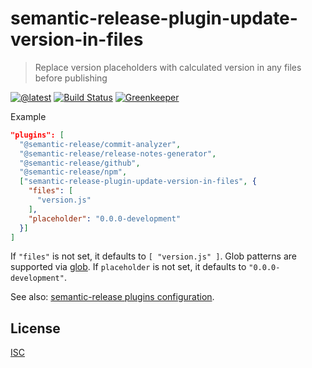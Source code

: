 # semantic-release-plugin-update-version-in-files

> Replace version placeholders with calculated version in any files before publishing

[![@latest](https://img.shields.io/npm/v/semantic-release-plugin-update-version-in-files.svg)](https://www.npmjs.com/package/semantic-release-plugin-update-version-in-files)
[![Build Status](https://travis-ci.com/gr2m/semantic-release-plugin-update-version-in-files.js.svg?branch=master)](https://travis-ci.com/gr2m/semantic-release-plugin-update-version-in-files.js)
[![Greenkeeper](https://badges.greenkeeper.io/gr2m/semantic-release-plugin-update-version-in-files.js.svg)](https://greenkeeper.io/)

Example

```json
"plugins": [
  "@semantic-release/commit-analyzer",
  "@semantic-release/release-notes-generator",
  "@semantic-release/github",
  "@semantic-release/npm",
  ["semantic-release-plugin-update-version-in-files", {
    "files": [
      "version.js"
    ],
    "placeholder": "0.0.0-development"
  }]
]
```

If `"files"` is not set, it defaults to `[ "version.js" ]`. Glob patterns are supported via [glob](https://www.npmjs.com/package/glob). If `placeholder` is not set, it defaults to `"0.0.0-development"`.

See also: [semantic-release plugins configuration](https://semantic-release.gitbook.io/semantic-release/usage/plugins#plugins-configuration).

## License

[ISC](LICENSE)
